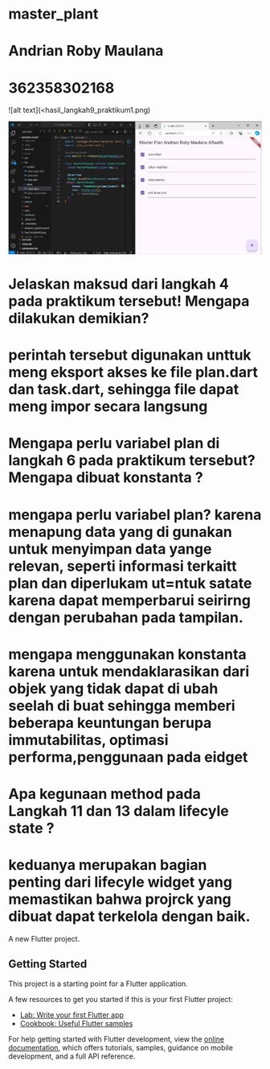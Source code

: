 # master_plant

# Andrian Roby Maulana
# 362358302168
![alt text](<hasil_langkah9_praktikum1.png)

![alt text](<hasil_akhir_prakikum1.png>)

# 
# Jelaskan maksud dari langkah 4 pada praktikum tersebut! Mengapa dilakukan demikian?
# perintah tersebut digunakan unttuk meng eksport akses ke file plan.dart dan task.dart, sehingga file dapat meng impor secara langsung 

# Mengapa perlu variabel plan di langkah 6 pada praktikum tersebut? Mengapa dibuat konstanta ? 
# mengapa perlu variabel plan? karena menapung data yang di gunakan untuk menyimpan data yange relevan, seperti informasi terkaitt plan dan diperlukam ut=ntuk satate karena dapat memperbarui seirirng dengan perubahan pada tampilan.
# mengapa menggunakan konstanta karena untuk mendaklarasikan dari objek yang tidak dapat di ubah seelah di buat sehingga memberi beberapa keuntungan berupa immutabilitas, optimasi performa,penggunaan pada eidget

# Apa kegunaan method pada Langkah 11 dan 13 dalam lifecyle state ?
# keduanya merupakan bagian penting dari lifecyle widget yang memastikan bahwa projrck yang dibuat dapat terkelola dengan baik.

A new Flutter project.

## Getting Started

This project is a starting point for a Flutter application.

A few resources to get you started if this is your first Flutter project:

- [Lab: Write your first Flutter app](https://docs.flutter.dev/get-started/codelab)
- [Cookbook: Useful Flutter samples](https://docs.flutter.dev/cookbook)

For help getting started with Flutter development, view the
[online documentation](https://docs.flutter.dev/), which offers tutorials,
samples, guidance on mobile development, and a full API reference.
